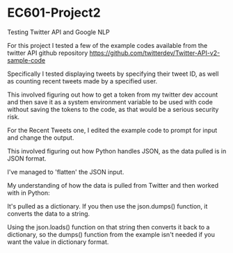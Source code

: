 # EC601-Project2
Testing Twitter API and Google NLP

For this project I tested a few of the example codes available from the twitter API github repository
https://github.com/twitterdev/Twitter-API-v2-sample-code

Specifically I tested displaying tweets by specifying their tweet ID, as well as counting recent tweets made by a specified user.

This involved figuring out how to get a token from my twitter dev account and then save it as a system environment variable to be used with code without saving the tokens to the code, as that would be a serious security risk.

For the Recent Tweets one, I edited the example code to prompt for input and change the output.

This involved figuring out how Python handles JSON, as the data pulled is in JSON format.

I've managed to 'flatten' the JSON input.

My understanding of how the data is pulled from Twitter and then worked with in Python:

It's pulled as a dictionary. If you then use the json.dumps() function, it converts the data to a string.

Using the json.loads() function on that string then converts it back to a dictionary, so the dumps() function from the example isn't needed if you want the
value in dictionary format.
